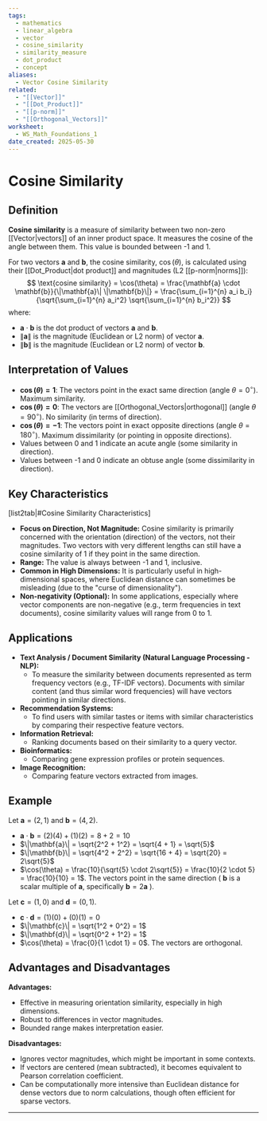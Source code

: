 ```yaml
---
tags:
  - mathematics
  - linear_algebra
  - vector
  - cosine_similarity
  - similarity_measure
  - dot_product
  - concept
aliases:
  - Vector Cosine Similarity
related:
  - "[[Vector]]"
  - "[[Dot_Product]]"
  - "[[p-norm]]"
  - "[[Orthogonal_Vectors]]"
worksheet:
  - WS_Math_Foundations_1
date_created: 2025-05-30
---
```

# Cosine Similarity

## Definition
**Cosine similarity** is a measure of similarity between two non-zero [[Vector|vectors]] of an inner product space. It measures the cosine of the angle between them. This value is bounded between -1 and 1.

For two vectors $\mathbf{a}$ and $\mathbf{b}$, the cosine similarity, $\cos(\theta)$, is calculated using their [[Dot_Product|dot product]] and magnitudes (L2 [[p-norm|norms]]):
$$ \text{cosine similarity} = \cos(\theta) = \frac{\mathbf{a} \cdot \mathbf{b}}{\|\mathbf{a}\| \|\mathbf{b}\|} = \frac{\sum_{i=1}^{n} a_i b_i}{\sqrt{\sum_{i=1}^{n} a_i^2} \sqrt{\sum_{i=1}^{n} b_i^2}} $$
where:
- $\mathbf{a} \cdot \mathbf{b}$ is the dot product of vectors $\mathbf{a}$ and $\mathbf{b}$.
- $\|\mathbf{a}\|$ is the magnitude (Euclidean or L2 norm) of vector $\mathbf{a}$.
- $\|\mathbf{b}\|$ is the magnitude (Euclidean or L2 norm) of vector $\mathbf{b}$.

## Interpretation of Values
- **$\cos(\theta) = 1$**: The vectors point in the exact same direction (angle $\theta = 0^\circ$). Maximum similarity.
- **$\cos(\theta) = 0$**: The vectors are [[Orthogonal_Vectors|orthogonal]] (angle $\theta = 90^\circ$). No similarity (in terms of direction).
- **$\cos(\theta) = -1$**: The vectors point in exact opposite directions (angle $\theta = 180^\circ$). Maximum dissimilarity (or pointing in opposite directions).
- Values between 0 and 1 indicate an acute angle (some similarity in direction).
- Values between -1 and 0 indicate an obtuse angle (some dissimilarity in direction).

## Key Characteristics
[list2tab|#Cosine Similarity Characteristics]
- **Focus on Direction, Not Magnitude:** Cosine similarity is primarily concerned with the orientation (direction) of the vectors, not their magnitudes. Two vectors with very different lengths can still have a cosine similarity of 1 if they point in the same direction.
- **Range:** The value is always between -1 and 1, inclusive.
- **Common in High Dimensions:** It is particularly useful in high-dimensional spaces, where Euclidean distance can sometimes be misleading (due to the "curse of dimensionality").
- **Non-negativity (Optional):** In some applications, especially where vector components are non-negative (e.g., term frequencies in text documents), cosine similarity values will range from 0 to 1.

## Applications
- **Text Analysis / Document Similarity (Natural Language Processing - NLP):**
    - To measure the similarity between documents represented as term frequency vectors (e.g., TF-IDF vectors). Documents with similar content (and thus similar word frequencies) will have vectors pointing in similar directions.
- **Recommendation Systems:**
    - To find users with similar tastes or items with similar characteristics by comparing their respective feature vectors.
- **Information Retrieval:**
    - Ranking documents based on their similarity to a query vector.
- **Bioinformatics:**
    - Comparing gene expression profiles or protein sequences.
- **Image Recognition:**
    - Comparing feature vectors extracted from images.

## Example
Let $\mathbf{a} = (2, 1)$ and $\mathbf{b} = (4, 2)$.
- $\mathbf{a} \cdot \mathbf{b} = (2)(4) + (1)(2) = 8 + 2 = 10$
- $\|\mathbf{a}\| = \sqrt{2^2 + 1^2} = \sqrt{4 + 1} = \sqrt{5}$
- $\|\mathbf{b}\| = \sqrt{4^2 + 2^2} = \sqrt{16 + 4} = \sqrt{20} = 2\sqrt{5}$
- $\cos(\theta) = \frac{10}{\sqrt{5} \cdot 2\sqrt{5}} = \frac{10}{2 \cdot 5} = \frac{10}{10} = 1$.
The vectors point in the same direction ( $\mathbf{b}$ is a scalar multiple of $\mathbf{a}$, specifically $\mathbf{b} = 2\mathbf{a}$ ).

Let $\mathbf{c} = (1, 0)$ and $\mathbf{d} = (0, 1)$.
- $\mathbf{c} \cdot \mathbf{d} = (1)(0) + (0)(1) = 0$
- $\|\mathbf{c}\| = \sqrt{1^2 + 0^2} = 1$
- $\|\mathbf{d}\| = \sqrt{0^2 + 1^2} = 1$
- $\cos(\theta) = \frac{0}{1 \cdot 1} = 0$.
The vectors are orthogonal.

## Advantages and Disadvantages
**Advantages:**
- Effective in measuring orientation similarity, especially in high dimensions.
- Robust to differences in vector magnitudes.
- Bounded range makes interpretation easier.

**Disadvantages:**
- Ignores vector magnitudes, which might be important in some contexts.
- If vectors are centered (mean subtracted), it becomes equivalent to Pearson correlation coefficient.
- Can be computationally more intensive than Euclidean distance for dense vectors due to norm calculations, though often efficient for sparse vectors.

---
